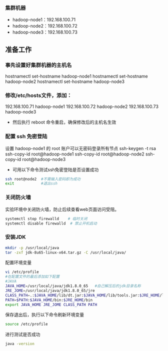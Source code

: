 ### 集群机器
* hadoop-node1：192.168.100.71
* hadoop-node2：192.168.100.72
* hadoop-node3：192.168.100.73

## 准备工作
### 事先设置好集群机器的主机名
hostnamectl set-hostname hadoop-node1
hostnamectl set-hostname hadoop-node2
hostnamectl set-hostname hadoop-node3

### 修改/etc/hosts文件，添加：
192.168.100.71 hadoop-node1
192.168.100.72 hadoop-node2
192.168.100.73 hadoop-node3 
* 然后执行 reboot 命令重启，确保修改后的主机名生效

### 配置 ssh 免密登陆
设置 hadoop-node1 的 root 账户可以无密码登录所有节点
ssh-keygen -t rsa
ssh-copy-id root@hadoop-node1
ssh-copy-id root@hadoop-node2
ssh-copy-id root@hadoop-node3

* 可用以下命令测试ssh免密登陆是否设置成功

``` bash
ssh root@node2  #不需输入密码即为成功
exit            #退出ssh
```

### 关闭防火墙
实验环境中关闭防火墙，防止后续查看web页面访问受阻。

``` bash
systemctl stop firewalld    # 临时关闭
systemctl disable firewalld  # 禁止开机启动
```

### 安装JDK

``` bash
mkdir -p /usr/local/java
tar -zxf jdk-8u65-linux-x64.tar.gz -C /usr/local/java/
```

配置环境变量

``` bash
vi /etc/profile
#在配置文件的最后添加如下配置
#JAVA
JAVA_HOME=/usr/local/java/jdk1.8.0_65   #自己解压后的jdk目录名称
JRE_JOME=/usr/local/java/jdk1.8.0_65/jre
CLASS_PATH=.:$JAVA_HOME/lib/dt.jar:$JAVA_HOME/lib/tools.jar:$JRE_HOME/lib
PATH=$PATH:$JAVA_HOME/bin:$JRE_HOME/bin
export JAVA_HOME JRE_JOME CLASS_PATH PATH
```

保存退出后，执行以下命令刷新环境变量

``` bash
source /etc/profile
```

进行测试是否成功

``` bash
java -version
```
